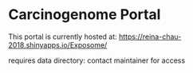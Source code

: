 # Carcinogenome Portal 

This portal is currently hosted at: https://reina-chau-2018.shinyapps.io/Exposome/

requires data directory: contact maintainer for access


